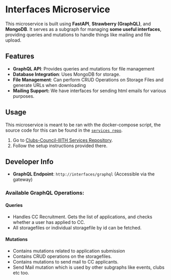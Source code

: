 # Interfaces Microservice

This microservice is built using **FastAPI**, **Strawberry (GraphQL)**,
and **MongoDB**. It serves as a subgraph for managing **some useful
interfaces**, providing queries and mutations to handle things like
mailing and file upload.

## Features

-   **GraphQL API**: Provides queries and mutations for file management
-   **Database Integration**: Uses MongoDB for storage.
-   **File Management**: Can perform CRUD Operations on Storage Files
    and generate URLs when downloading
-   **Mailing Support:** We have interfaces for sending html emails for
    various purposes.

## Usage

This microservice is meant to be ran with the docker-compose script, the
source code for this can be found in the
[`services repo`](https://github.com/Clubs-Council-IIITH/services).

1.  Go to [Clubs-Council-IIITH Services
    Repository](https://github.com/Clubs-Council-IIITH/setup).
2.  Follow the setup instructions provided there.

## Developer Info

-   **GraphQL Endpoint**: `http://interfaces/graphql` (Accessible via
    the gateway)

### Available GraphQL Operations:

#### Queries

-   Handles CC Recruitment. Gets the list of applications, and checks
    whether a user has applied to CC.
-   All storagefiles or individual storagefile by id can be fetched.

#### Mutations

-   Contains mutations related to application submission
-   Contains CRUD operations on the storagefiles.
-   Contains mutations to send mail to CC applicants.
-   Send Mail mutation which is used by other subgraphs like events, clubs etc too.
